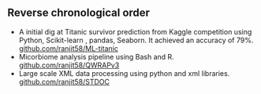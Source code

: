 ## Reverse chronological order


- A initial dig at Titanic survivor prediction from Kaggle competition using Python, Scikit-learn , pandas, Seaborn. It achieved an accuracy of 79%. [github.com/ranjit58/ML-titanic](https://github.com/ranjit58/ML-titanic/blob/master/jup-titanic2.ipynb)
- Micorbiome analysis pipeline using Bash and R. [github.com/ranjit58/QWRAPv3](https://github.com/ranjit58/QWRAPv3)
- Large scale XML data processing using python and xml libraries. [github.com/ranjit58/STDOC](https://github.com/ranjit58/STDOC)
